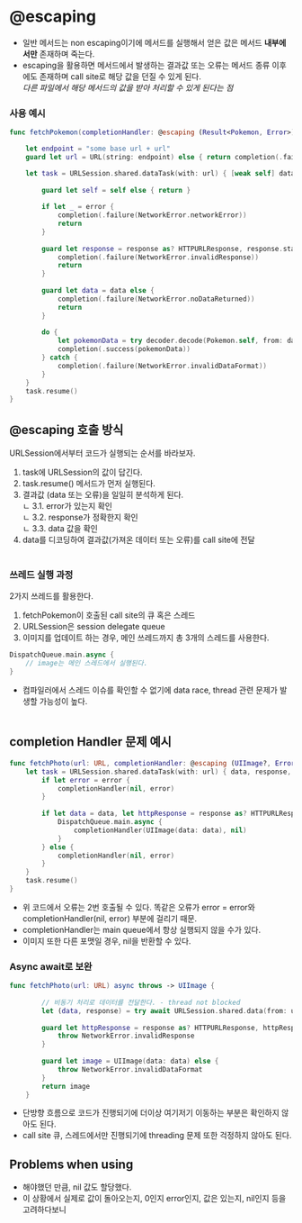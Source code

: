 # @escaping

- 일반 메서드는 non escaping이기에 메서드를 실행해서 얻은 값은 메서드 **내부에서만** 존재하며 죽는다.
- escaping을 활용하면 메서드에서 발생하는 결과값 또는 오류는 메서드 종류 이후에도 존재하며 call site로 해당 값을 던질 수 있게 된다.<br/>
*다른 파일에서 해당 메서드의 값을 받아 처리할 수 있게 된다는 점*

### 사용 예시
```swift
func fetchPokemon(completionHandler: @escaping (Result<Pokemon, Error>) -> Void {

    let endpoint = "some base url + url"
    guard let url = URL(string: endpoint) else { return completion(.failure(NetworkError.invalidURL)) }

    let task = URLSession.shared.dataTask(with: url) { [weak self] data, response, error in
            
        guard let self = self else { return }
        
        if let _ = error {
            completion(.failure(NetworkError.networkError))
            return
        }
        
        guard let response = response as? HTTPURLResponse, response.statusCode == 200 else {
            completion(.failure(NetworkError.invalidResponse))
            return
        }
        
        guard let data = data else {
            completion(.failure(NetworkError.noDataReturned))
            return
        }
        
        do {
            let pokemonData = try decoder.decode(Pokemon.self, from: data)
            completion(.success(pokemonData))
        } catch {
            completion(.failure(NetworkError.invalidDataFormat))
        }
    }
    task.resume()
} 
```

## @escaping 호출 방식
URLSession에서부터 코드가 실행되는 순서를 바라보자.
1. task에 URLSession의 값이 답긴다.<br/>
2. task.resume() 메서드가 먼저 실행된다.<br/>
3. 결과값 (data 또는 오류)을 일일히 분석하게 된다.<br/>
ㄴ 3.1. error가 있는지 확인<br/>
ㄴ 3.2. response가 정확한지 확인<br/>
ㄴ 3.3. data 값을 확인<br/>
4. data를 디코딩하여 결과값(가져온 데이터 또는 오류)를 call site에 전달
<br/><br/>
### 쓰레드 실행 과정
2가지 쓰레드를 활용한다.
1. fetchPokemon이 호출된 call site의 큐 혹은 스레드
2. URLSession은 session delegate queue
3. 이미지를 업데이트 하는 경우, 메인 쓰레드까지 총 3개의 스레드를 사용한다.
```swift
DispatchQueue.main.async {
    // image는 메인 스레드에서 실행된다.
}
```

- 컴파일러에서 스레드 이슈를 확인할 수 없기에 data race, thread 관련 문제가 발생할 가능성이 높다.
<br/><br/>

## completion Handler 문제 예시
```swift
func fetchPhoto(url: URL, completionHandler: @escaping (UIImage?, Error?) -> Void) {
    let task = URLSession.shared.dataTask(with: url) { data, response, error in
        if let error = error {
            completionHandler(nil, error)
        }
        
        if let data = data, let httpResponse = response as? HTTPURLResponse, httpResponse.statusCode == 200 {
            DispatchQueue.main.async {
                completionHandler(UIImage(data: data), nil)
            }
        } else {
            completionHandler(nil, error)
        }
    }
    task.resume()
}
```
- 위 코드에서 오류는 2번 호출될 수 있다. 똑같은 오류가 error = error와 completionHandler(nil, error) 부분에 걸리기 때문.
- completionHandler는 main queue에서 항상 실행되지 않을 수가 있다.
- 이미지 또한 다른 포맷일 경우, nil을 반환할 수 있다.

### Async await로 보완
```swift
func fetchPhoto(url: URL) async throws -> UIImage {
        
        // 비동기 처리로 데이터를 전달한다. - thread not blocked
        let (data, response) = try await URLSession.shared.data(from: url)
        
        guard let httpResponse = response as? HTTPURLResponse, httpResponse.statusCode == 200 else {
            throw NetworkError.invalidResponse
        }
        
        guard let image = UIImage(data: data) else {
            throw NetworkError.invalidDataFormat
        }
        return image
    }
```
- 단방향 흐름으로 코드가 진행되기에 더이상 여기저기 이동하는 부분은 확인하지 않아도 된다.
- call site 큐, 스레드에서만 진행되기에 threading 문제 또한 걱정하지 않아도 된다.

## Problems when using
- 해야했던 만큼, nil 값도 할당했다.
- 이 상황에서 실제로 값이 돌아오는지, 0인지 error인지, 값은 있는지, nil인지 등을 고려하다보니 
